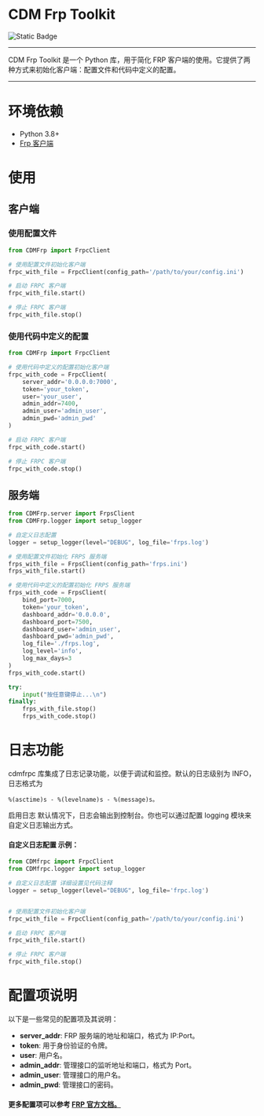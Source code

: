 # CDM Frp Toolkit
![Static Badge](https://img.shields.io/badge/Only-CodeManStudio-blue)

---

CDM Frp Toolkit 是一个 Python 库，用于简化 FRP 客户端的使用。它提供了两种方式来初始化客户端：配置文件和代码中定义的配置。

---
# 环境依赖
- Python 3.8+
- [Frp 客户端](https://github.com/fatedier/frp/releases)

# 使用
## 客户端
### 使用配置文件

````python
from CDMFrp import FrpcClient

# 使用配置文件初始化客户端
frpc_with_file = FrpcClient(config_path='/path/to/your/config.ini')

# 启动 FRPC 客户端
frpc_with_file.start()

# 停止 FRPC 客户端
frpc_with_file.stop()
 ````

### 使用代码中定义的配置

````python
from CDMFrp import FrpcClient

# 使用代码中定义的配置初始化客户端
frpc_with_code = FrpcClient(
    server_addr='0.0.0.0:7000',
    token='your_token',
    user='your_user',
    admin_addr=7400,
    admin_user='admin_user',
    admin_pwd='admin_pwd'
)

# 启动 FRPC 客户端
frpc_with_code.start()

# 停止 FRPC 客户端
frpc_with_code.stop()
````
## 服务端
````python
from CDMFrp.server import FrpsClient
from CDMFrp.logger import setup_logger

# 自定义日志配置
logger = setup_logger(level="DEBUG", log_file='frps.log')

# 使用配置文件初始化 FRPS 服务端
frps_with_file = FrpsClient(config_path='frps.ini')
frps_with_file.start()

# 使用代码中定义的配置初始化 FRPS 服务端
frps_with_code = FrpsClient(
    bind_port=7000,
    token='your_token',
    dashboard_addr='0.0.0.0',
    dashboard_port=7500,
    dashboard_user='admin_user',
    dashboard_pwd='admin_pwd',
    log_file='./frps.log',
    log_level='info',
    log_max_days=3
)
frps_with_code.start()

try:
    input("按任意键停止...\n")
finally:
    frps_with_file.stop()
    frps_with_code.stop()
````


# 日志功能
cdmfrpc 库集成了日志记录功能，以便于调试和监控。默认的日志级别为 INFO，日志格式为 
````
%(asctime)s - %(levelname)s - %(message)s。
````

启用日志
默认情况下，日志会输出到控制台。你也可以通过配置 logging 模块来自定义日志输出方式。

#### 自定义日志配置 示例：
```` python
from CDMfrpc import FrpcClient
from CDMfrpc.logger import setup_logger

# 自定义日志配置 详细设置见代码注释
logger = setup_logger(level="DEBUG", log_file='frpc.log') 


# 使用配置文件初始化客户端
frpc_with_file = FrpcClient(config_path='/path/to/your/config.ini')

# 启动 FRPC 客户端
frpc_with_file.start()

# 停止 FRPC 客户端
frpc_with_file.stop()
````
# 配置项说明
以下是一些常见的配置项及其说明：

- **server_addr**: FRP 服务端的地址和端口，格式为 IP:Port。
- **token**: 用于身份验证的令牌。
- **user**: 用户名。
- **admin_addr**: 管理接口的监听地址和端口，格式为 Port。
- **admin_user**: 管理接口的用户名。
- **admin_pwd**: 管理接口的密码。

#### 更多配置项可以参考 [FRP 官方文档。](https://github.com/fatedier/frp/blob/master/README_zh.md)